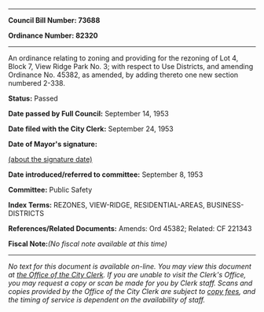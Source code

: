 

********

**Council Bill Number: 73688**
   
**Ordinance Number: 82320**
********

 An ordinance relating to zoning and providing for the rezoning of Lot 4, Block 7, View Ridge Park No. 3; with respect to Use Districts, and amending Ordinance No. 45382, as amended, by adding thereto one new section numbered 2-338.

**Status:** Passed
   
**Date passed by Full Council:** September 14, 1953
   
**Date filed with the City Clerk:** September 24, 1953
   
**Date of Mayor's signature:**
   
[(about the signature date)](/~public/approvaldate.htm)
   
   
   
**Date introduced/referred to committee:** September 8, 1953
   
**Committee:** Public Safety
   
   
**Index Terms:** REZONES, VIEW-RIDGE, RESIDENTIAL-AREAS, BUSINESS-DISTRICTS

**References/Related Documents:** Amends: Ord 45382; Related: CF 221343

**Fiscal Note:**_(No fiscal note available at this time)_
********

_No text for this document is available on-line. You may view this document at [the Office of the City Clerk](http://www.seattle.gov/leg/clerk/contactUs.htm). If you are unable to visit the Clerk's Office, you may request a copy or scan be made for you by Clerk staff. Scans and copies provided by the Office of the City Clerk are subject to [copy fees](http://clerk.seattle.gov/~public/clerkfees.htm), and the timing of service is dependent on the availability of staff._

